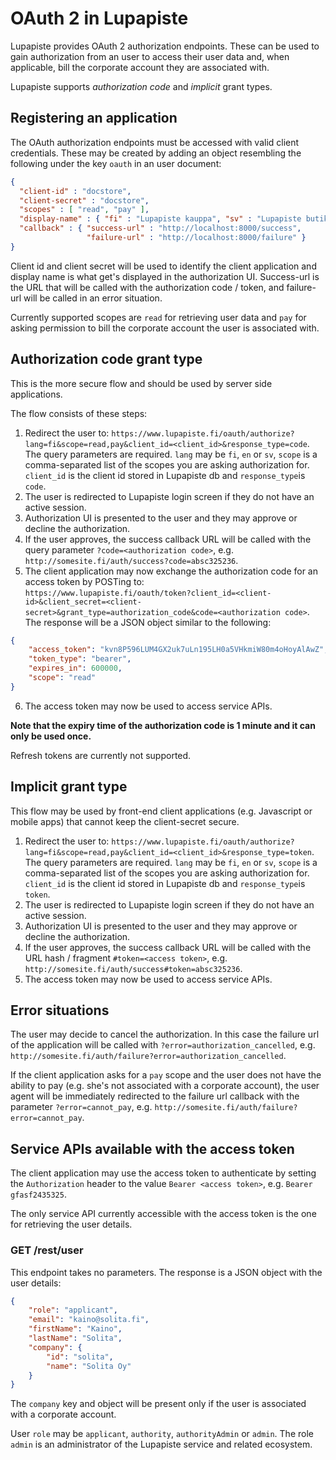 # OAuth 2 in Lupapiste

Lupapiste provides OAuth 2 authorization endpoints. These can be used to gain authorization from an user to access
their user data and, when applicable, bill the corporate account they are associated with.

Lupapiste supports _authorization code_ and _implicit_ grant types.

## Registering an application

The OAuth authorization endpoints must be accessed with valid client credentials. These may be created by adding
an object resembling the following under the key `oauth` in an user document: 

```json
{ 
  "client-id" : "docstore", 
  "client-secret" : "docstore", 
  "scopes" : [ "read", "pay" ], 
  "display-name" : { "fi" : "Lupapiste kauppa", "sv" : "Lupapiste butik", "en" : "Lupapiste store" }, 
  "callback" : { "success-url" : "http://localhost:8000/success",
                 "failure-url" : "http://localhost:8000/failure" }
}
```

Client id and client secret will be used to identify the client application and display name is what get's displayed in
the authorization UI. Success-url is the URL that will be called with the authorization code / token, and failure-url
will be called in an error situation.

Currently supported scopes are `read` for retrieving user data and `pay` for asking permission to bill the corporate
account the user is associated with. 

## Authorization code grant type

This is the more secure flow and should be used by server side applications.

The flow consists of these steps:

1. Redirect the user to:
   `https://www.lupapiste.fi/oauth/authorize?lang=fi&scope=read,pay&client_id=<client_id>&response_type=code`. The
   query parameters are required. `lang` may be `fi`, `en` or `sv`, `scope` is a comma-separated list of the scopes
   you are asking authorization for. `client_id` is the client id stored in Lupapiste db and `response_type`is `code`.
2. The user is redirected to Lupapiste login screen if they do not have an active session.
3. Authorization UI is presented to the user and they may approve or decline the authorization.
4. If the user approves, the success callback URL will be called with the query parameter `?code=<authorization code>`,
   e.g. `http://somesite.fi/auth/success?code=absc325236`.
5. The client application may now exchange the authorization code for an access token by POSTing to:<br>
  `https://www.lupapiste.fi/oauth/token?client_id=<client-id>&client_secret=<client-secret>&grant_type=authorization_code&code=<authorization code>`.
   The response will be a JSON object similar to the following:
```json
{
    "access_token": "kvn8P596LUM4GX2uk7uLn195LH0a5VHkmiW80m4oHoyAlAwZ",
    "token_type": "bearer",
    "expires_in": 600000,
    "scope": "read"
}
```
6. The access token may now be used to access service APIs.

**Note that the expiry time of the authorization code is 1 minute and it can only be used once.**

Refresh tokens are currently not supported.

## Implicit grant type

This flow may be used by front-end client applications (e.g. Javascript or mobile apps) that cannot keep the client-secret
secure.

1. Redirect the user to:
   `https://www.lupapiste.fi/oauth/authorize?lang=fi&scope=read,pay&client_id=<client_id>&response_type=token`. The
   query parameters are required. `lang` may be `fi`, `en` or `sv`, `scope` is a comma-separated list of the scopes
   you are asking authorization for. `client_id` is the client id stored in Lupapiste db and `response_type`is `token`.
2. The user is redirected to Lupapiste login screen if they do not have an active session.
3. Authorization UI is presented to the user and they may approve or decline the authorization.
4. If the user approves, the success callback URL will be called with the URL hash / fragment `#token=<access token>`,
   e.g. `http://somesite.fi/auth/success#token=absc325236`.
5. The access token may now be used to access service APIs.

## Error situations

The user may decide to cancel the authorization. In this case the failure url of the application will be called with
`?error=authorization_cancelled`, e.g. `http://somesite.fi/auth/failure?error=authorization_cancelled`.

If the client application asks for a `pay` scope and the user does not have the ability to pay (e.g. she's not associated
with a corporate account), the user agent will be immediately redirected to the failure url callback with the parameter
`?error=cannot_pay`, e.g. `http://somesite.fi/auth/failure?error=cannot_pay`.

## Service APIs available with the access token

The client application may use the access token to authenticate by setting the `Authorization` header to the value
`Bearer <access token>`, e.g. `Bearer gfasf2435325`.

The only service API currently accessible with the access token is the one for retrieving the user details.

### GET /rest/user

This endpoint takes no parameters. The response is a JSON object with the user details:

```json
{
    "role": "applicant",
    "email": "kaino@solita.fi",
    "firstName": "Kaino",
    "lastName": "Solita",
    "company": {
        "id": "solita",
        "name": "Solita Oy"
    }
}
```

The `company` key and object will be present only if the user is associated with a corporate account.

User `role` may be `applicant`, `authority`, `authorityAdmin` or `admin`. The role `admin` is an administrator of the
Lupapiste service and related ecosystem. 